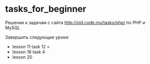 # tasks_for_beginner
Решения к задачам с сайта http://old.code.mu/tasks/php/ по PHP и MySQL

Завершить следующие уроки:
* lesson 11 task 12 <
* lesson 18 task 4
* lesson 20
